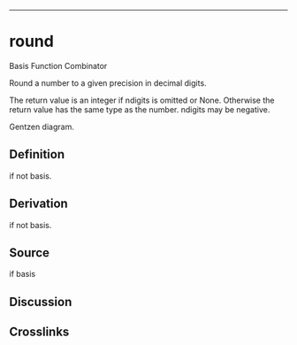 ------------------------------------------------------------------------

# round

Basis Function Combinator

Round a number to a given precision in decimal digits.

The return value is an integer if ndigits is omitted or None. Otherwise
the return value has the same type as the number. ndigits may be
negative.

Gentzen diagram.

## Definition

if not basis.

## Derivation

if not basis.

## Source

if basis

## Discussion

## Crosslinks
